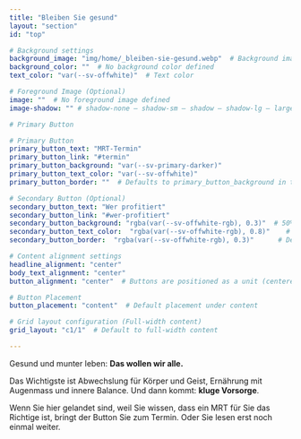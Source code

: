 ```yaml
---
title: "Bleiben Sie gesund"
layout: "section"
id: "top"

# Background settings
background_image: "img/home/_bleiben-sie-gesund.webp"  # Background image for the section
background_color: ""  # No background color defined
text_color: "var(--sv-offwhite)"  # Text color

# Foreground Image (Optional)
image: ""  # No foreground image defined
image-shadow: "" # shadow-none – shadow-sm – shadow – shadow-lg – large shadow 

# Primary Button

# Primary Button
primary_button_text: "MRT-Termin"
primary_button_link: "#termin"
primary_button_background: "var(--sv-primary-darker)"
primary_button_text_color: "var(--sv-offwhite)"
primary_button_border: ""  # Defaults to primary_button_background in the partial

# Secondary Button (Optional)
secondary_button_text: "Wer profitiert"
secondary_button_link: "#wer-profitiert"
secondary_button_background: "rgba(var(--sv-offwhite-rgb), 0.3)"  # 50% transparent off-white
secondary_button_text_color:  "rgba(var(--sv-offwhite-rgb), 0.8)"    # Defaults to `primary_button_background` if left empty
secondary_button_border:  "rgba(var(--sv-offwhite-rgb), 0.3)"      # Defaults to `primary_button_text_color` if left empty (inverted colors)

# Content alignment settings
headline_alignment: "center"
body_text_alignment: "center"
button_alignment: "center"  # Buttons are positioned as a unit (centered by default)

# Button Placement
button_placement: "content"  # Default placement under content

# Grid layout configuration (Full-width content)
grid_layout: "c1/1"  # Default to full-width content

---
```


Gesund und munter leben: **Das wollen wir alle.**

Das Wichtigste ist Abwechslung für Körper und Geist, Ernährung mit Augenmass und innere Balance. Und dann kommt: **kluge Vorsorge**.

Wenn Sie hier gelandet sind, weil Sie wissen, dass ein MRT für Sie das Richtige ist, bringt der Button Sie zum Termin. Oder Sie lesen erst noch einmal weiter.
